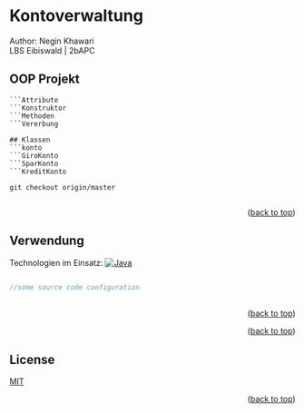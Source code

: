 # Kontoverwaltung
Author: Negin Khawari <br>LBS Eibiswald | 2bAPC
 
## OOP Projekt
```Klassen
```Attribute
```Konstruktor
```Methoden
```Vererbung

## Klassen
```konto
```GiroKonto
```SparKonto
```KreditKonto
 
git checkout origin/master
 
```
<p align="right">(<a href="#readme-top">back to top</a>)</p>
 
## Verwendung
Technologien im Einsatz:
[![Java][java.com]][java-url]
 
```Java
 
//some source code configuration
 
```
<p align="right">(<a href="#readme-top">back to top</a>)</p>
 
<p align="right">(<a href="#readme-top">back to top</a>)</p>
 
## License
 
[MIT](https://choosealicense.com/licenses/mit/)
<p align="right">(<a href="#readme-top">back to top</a>)</p>
 
<!-- MARKDOWN LINKS & IMAGES -->
<!-- https://www.markdownguide.org/basic-syntax/#reference-style-links -->
[java.com]: https://img.shields.io/badge/Java-ED8B00?style=for-the-badge&logo=openjdk&logoColor=white
[java-url]: https://www.java.com/de/
[product-screenshot]: program.png
